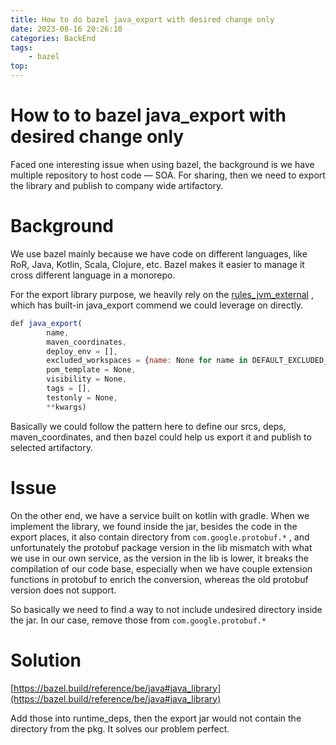 ```yaml
---
title: How to do bazel java_export with desired change only
date: 2023-08-16 20:26:10
categories: BackEnd
tags:
    - bazel
top:
---
```

# How to to bazel java_export with desired change only


Faced one interesting issue when using bazel, the background is we have multiple repository to host code — SOA. For sharing, then we need to export the library and publish to company wide artifactory. 

# Background

We use bazel mainly because we have code on different languages, like RoR, Java, Kotlin, Scala, Clojure, etc. Bazel makes it easier to manage it cross different language in a monorepo. 

For the export library purpose, we heavily rely on the [rules_jvm_external](https://github.com/bazelbuild/rules_jvm_external/blob/master/private/rules/java_export.bzl) , which has built-in java_export commend we could leverage on directly. 

```jsx
def java_export(
        name,
        maven_coordinates,
        deploy_env = [],
        excluded_workspaces = {name: None for name in DEFAULT_EXCLUDED_WORKSPACES},
        pom_template = None,
        visibility = None,
        tags = [],
        testonly = None,
        **kwargs)
```

Basically we could follow the pattern here to define our srcs, deps, maven_coordinates, and then bazel could help us export it and publish to selected artifactory. 

# Issue

On the other end, we have a service built on kotlin with gradle. When we implement the library, we found inside the jar, besides the code in the export places, it also contain directory from `com.google.protobuf.*` , and unfortunately the protobuf package version in the lib mismatch with what we use in our own service, as the version in the lib is lower, it breaks the compilation of our code base, especially when we have couple extension functions in protobuf to enrich the conversion, whereas the old protobuf version does not support. 

So basically we need to find a way to not include undesired directory inside the jar. In our case, remove those from `com.google.protobuf.*` 

# Solution

[https://bazel.build/reference/be/java#java_library](https://bazel.build/reference/be/java#java_library) 

Add those into runtime_deps, then the export jar would not contain the directory from the pkg. It solves our problem perfect. 